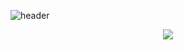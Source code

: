 ![header](https://capsule-render.vercel.app/api?type=slice&color=auto&height=240&section=header&text=jungsiroo&fontSize=90)

<div align="center">
  <img src="https://user-images.githubusercontent.com/54366260/149959581-6b162ba9-8c15-4faa-9f93-c610c2399bb6.gif"></img>
</div>

